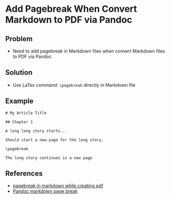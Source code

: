 # Add Pagebreak When Convert Markdown to PDF via Pandoc

## Problem
* Need to add pagebreak in Markdown files when convert Markdown files to PDF via Pandoc

## Solution
* Use LaTex command: `\pagebreak` directly in Markdown file

## Example

```
# My Article Title

## Chapter 1

A long long story starts...

Should start a new page for the long story.

\pagebreak

The long story continues in a new page
```

## References
* [pagebreak in markdown while creating pdf](https://stackoverflow.com/questions/22601053/pagebreak-in-markdown-while-creating-pdf)
* [Pandoc markdown page break](https://newbedev.com/pandoc-markdown-page-break)
